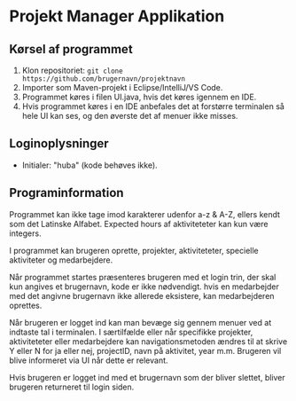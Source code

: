 # Projekt Manager Applikation
## Kørsel af programmet
1. Klon repositoriet: `git clone https://github.com/brugernavn/projektnavn`  
2. Importer som Maven-projekt i Eclipse/IntelliJ/VS Code.
3. Programmet køres i filen UI.java, hvis det køres igennem en IDE.
4. Hvis programmet køres i en IDE anbefales det at forstørre terminalen så hele UI kan ses, og den øverste det af menuer ikke misses.

## Loginoplysninger
- Initialer: "huba" (kode behøves ikke).

## Programinformation
Programmet kan ikke tage imod karakterer udenfor a-z & A-Z, ellers kendt som det Latinske Alfabet.
Expected hours af aktiviteteter kan kun være integers.

I programmet kan brugeren oprette, projekter, aktiviteteter, specielle aktiviteter og medarbejdere.

Når programmet startes præsenteres brugeren med et login trin, der skal kun angives et brugernavn, kode er ikke nødvendigt.
hvis en medarbejder med det angivne brugernavn ikke allerede eksistere, kan medarbejderen oprettes.

Når brugeren er logget ind kan man bevæge sig gennem menuer ved at indtaste tal i terminalen.
I særtilfælde eller når specifikke projekter, aktiviteteter eller medarbejdere kan navigationsmetoden ændres til at skrive Y eller N for ja eller nej, projectID, navn på aktivitet, year m.m.
Brugeren vil blive informeret via UI når dette er relevant.

Hvis brugeren er logget ind med et brugernavn som der bliver slettet, bliver brugeren returneret til login siden.
